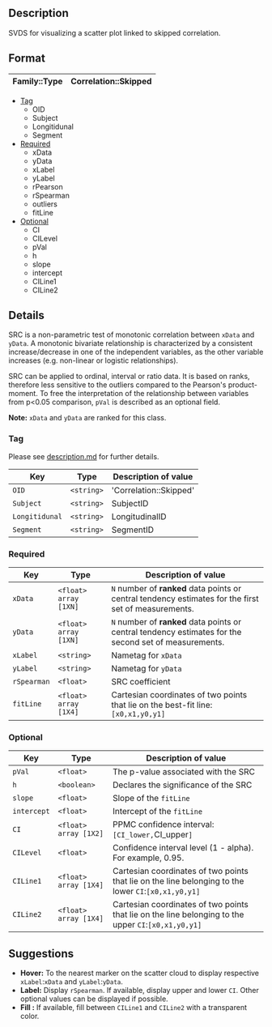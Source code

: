 ## Description  

SVDS for visualizing a scatter plot linked to skipped correlation.  

## Format

| Family::Type | Correlation::Skipped |
|-----|----------------------------|

- [Tag](https://github.com/agahkarakuzu/svds/blob/master/Pearson.md#format)
    - OID
    - Subject 
    - Longitidunal
    - Segment 
- [Required](https://github.com/agahkarakuzu/svds/blob/master/Pearson.md#format)
     - xData     
     - yData     
     - xLabel    
     - yLabel
     - rPearson 
     - rSpearman 
     - outliers 
     - fitLine   
- [Optional](https://github.com/agahkarakuzu/svds/blob/master/Pearson.md#format)
     - CI        
     - CILevel    
     - pVal       
     - h          
     - slope      
     - intercept  
     - CILine1    
     - CILine2    

## Details

SRC is a non-parametric test of monotonic correlation between `xData` and `yData`. A monotonic bivariate relationship is characterized by a consistent increase/decrease in one of the independent variables, as the other variable increases (e.g. non-linear or logistic relationships).  

SRC can be applied to ordinal, interval or ratio data. It is based on ranks, therefore less sensitive to the outliers compared to the Pearson's product-moment. To free the interpretation of the relationship between variables from p<0.05 comparison, `pVal` is described as an optional field.

**Note:** `xData` and `yData` are ranked for this class. 

### Tag

Please see [description.md](https://github.com/agahkarakuzu/svds/blob/master/description.md) for further details. 

| Key       | Type                    | Description of value                                       |
|-----------|-------------------------|------------------------------------------------------------|
| `OID`   | `<string>`|    'Correlation::Skipped'          |
| `Subject` | `<string>`|     SubjectID          |
| `Longitidunal`   | `<string>`|    LongitudinalID        |
| `Segment`   | `<string>`|    SegmentID        |

### Required

| Key        | Type                  | Description of value                                                                                |
|------------|-----------------------|-----------------------------------------------------------------------------------------------------|
| `xData`    | `<float>` `array [1XN]` | `N` number of **ranked** data points or central tendency estimates for the first set of measurements.  |
| `yData`    | `<float>` `array [1XN]` | `N` number of **ranked** data points or central tendency estimates for the second set of measurements.|
| `xLabel`   | `<string>`            | Nametag for `xData`                                                                                 |
| `yLabel`   | `<string>`            | Nametag for `yData`                                                                                 |
| `rSpearman` | `<float>`             | SRC coefficient                                                                                    |
| `fitLine`  | `<float>` `array [1X4]` | Cartesian coordinates of two points that lie on the best-fit line:`[x0,x1,y0,y1]`                   |

### Optional

| Key       | Type                    | Description of value                                       |
|-----------|-------------------------|------------------------------------------------------------|
| `pVal`      | `<float>`| The p-value associated with the SRC         |
| `h` | `<boolean>`        | Declares the significance of the SRC |
| `slope` | `<float>`      | Slope of the `fitLine` |
| `intercept` | `<float>`        | Intercept of the `fitLine`|
| `CI`      | `<float>` `array [1X2]` | PPMC confidence interval: `[CI_lower,`CI_upper`]`          |
| `CILevel` | `<float>`               | Confidence interval level (1 - alpha). For example, 0.95.  |     
| `CILine1` | `<float>` `array [1X4]`  | Cartesian coordinates of two points that lie on the line belonging to the lower `CI`:`[x0,x1,y0,y1]` |  
| `CILine2` | `<float>` `array [1X4]`  | Cartesian coordinates of two points that lie on the line belonging to the upper `CI`:`[x0,x1,y0,y1]` |    

## Suggestions

- **Hover:**    To the nearest marker on the scatter cloud to display respective `xLabel`:`xData` and `yLabel`:`yData`.
- **Label:**    Display  `rSpearman`. If available, display upper and lower `CI`. Other optional values can be displayed if possible.
- **Fill :**    If available, fill between `CILine1` and `CILine2` with a transparent color.

